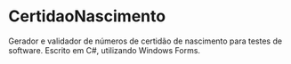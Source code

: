 # CertidaoNascimento
Gerador e validador de números de certidão de nascimento para testes de software.
Escrito em C#, utilizando Windows Forms.
